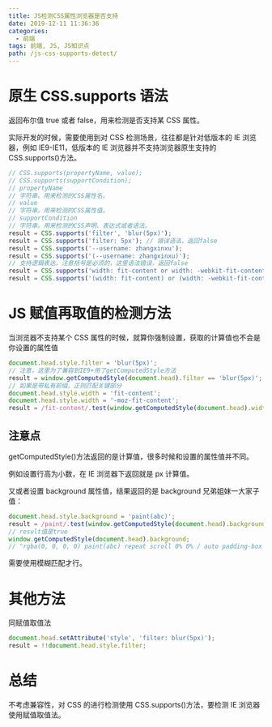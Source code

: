 ```yaml
---
title: JS检测CSS属性浏览器是否支持
date: 2019-12-11 11:36:36
categories:
  - 前端
tags: 前端, JS, JS知识点
path: /js-css-supports-detect/
---
```


# 原生 CSS.supports 语法

返回布尔值 true 或者 false，用来检测是否支持某 CSS 属性。

实际开发的时候，需要使用到对 CSS 检测场景，往往都是针对低版本的 IE 浏览器，例如 IE9-IE11，低版本的 IE 浏览器并不支持浏览器原生支持的 CSS.supports()方法。

```js
// CSS.supports(propertyName, value);
// CSS.supports(supportCondition);
// propertyName
// 字符串。用来检测的CSS属性名。
// value
// 字符串。用来检测的CSS属性值。
// supportCondition
// 字符串。用来检测的CSS声明、表达式或者语法。
result = CSS.supports('filter', 'blur(5px)');
result = CSS.supports('filter: 5px'); // 错误语法，返回false
result = CSS.supports('--username: zhangxinxu');
result = CSS.supports('(--username: zhangxinxu)');
// 支持逻辑表达，注意括号是必须的，这里语法错误，返回false
result = CSS.supports('width: fit-content or width: -webkit-fit-content');
result = CSS.supports('(width: fit-content) or (width: -webkit-fit-content)');
```

# JS 赋值再取值的检测方法

当浏览器不支持某个 CSS 属性的时候，就算你强制设置，获取的计算值也不会是你设置的属性值

```js
document.head.style.filter = 'blur(5px)';
// 注意，这里为了兼容到IE9+用了getComputedStyle方法
result = window.getComputedStyle(document.head).filter == 'blur(5px)';
// 如果是带私有前缀，正则匹配关键部分
document.head.style.width = 'fit-content';
document.head.style.width = '-moz-fit-content';
result = /fit-content/.test(window.getComputedStyle(document.head).width);
```

## 注意点

getComputedStyle()方法返回的是计算值，很多时候和设置的属性值并不同。

例如设置行高为小数，在 IE 浏览器下返回就是 px 计算值。

又或者设置 background 属性值，结果返回的是 background 兄弟姐妹一大家子值：

```js
document.head.style.background = 'paint(abc)';
result = /paint/.test(window.getComputedStyle(document.head).background);
// result值是true
window.getComputedStyle(document.head).background;
// "rgba(0, 0, 0, 0) paint(abc) repeat scroll 0% 0% / auto padding-box border-box"
```

需要使用模糊匹配才行。

# 其他方法

同赋值取值法

```js
document.head.setAttribute('style', 'filter: blur(5px)');
result = !!document.head.style.filter;
```

# 总结

不考虑兼容性，对 CSS 的进行检测使用 CSS.supports()方法，要检测 IE 浏览器使用赋值取值法。
